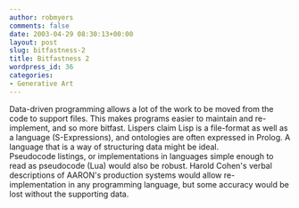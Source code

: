 ```yaml
---
author: robmyers
comments: false
date: 2003-04-29 08:30:13+00:00
layout: post
slug: bitfastness-2
title: Bitfastness 2
wordpress_id: 36
categories:
- Generative Art
---
```


Data-driven programming allows a lot of the work to be moved from the code to support files. This makes programs easier to maintain and re-implement, and so more bitfast. Lispers claim Lisp is a file-format as well as a language (S-Expressions), and ontologies are often expressed in Prolog. A language that is a way of structuring data might be ideal.  
Pseudocode listings, or implementations in languages simple enough to read as pseudocode (Lua) would also be robust. Harold Cohen's verbal descriptions of AARON's production systems would allow re-implementation in any programming language, but some accuracy would be lost without the supporting data.

  


